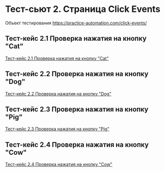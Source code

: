 # Тест-сьют 2. Страница Сlick Events

Объект тестирования https://practice-automation.com/click-events/

## Тест-кейс 2.1 Проверка нажатия на кнопку "Cat"

[Тест-кейс 2.1 Проверка нажатия на кнопку "Cat"](test_cases/test_case_2_1.md)


## Тест-кейс 2.2 Проверка нажатия на кнопку "Dog"

[Тест-кейс 2.2 Проверка нажатия на кнопку "Dog"](test_cases/test_case_2_2.md)


## Тест-кейс 2.3 Проверка нажатия на кнопку "Pig"

[Тест-кейс 2.3 Проверка нажатия на кнопку "Pig"](test_cases/test_case_2_3.md)


## Тест-кейс 2.4 Проверка нажатия на кнопку "Cow"

[Тест-кейс 2.4 Проверка нажатия на кнопку "Cow"](test_cases/test_case_2_4.md)